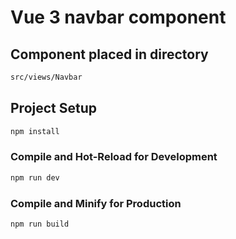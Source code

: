 # Vue 3 navbar component

## Component placed in directory
```sh
src/views/Navbar
```

## Project Setup
```sh
npm install
```

### Compile and Hot-Reload for Development

```sh
npm run dev
```

### Compile and Minify for Production

```sh
npm run build
```
